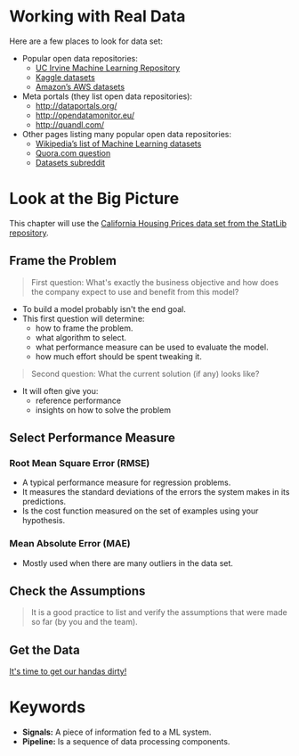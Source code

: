 # Working with Real Data

Here are a few places to look for data set:

* Popular open data repositories:
    - [UC Irvine Machine Learning Repository](http://archive.ics.uci.edu/ml/index.php)
    - [Kaggle datasets](https://www.kaggle.com/datasets)
    - [Amazon’s AWS datasets](https://registry.opendata.aws/)
* Meta portals (they list open data repositories): 
    - http://dataportals.org/
    - http://opendatamonitor.eu/
    - http://quandl.com/
* Other pages listing many popular open data repositories: 
    - [Wikipedia’s list of Machine Learning datasets](https://en.wikipedia.org/wiki/List_of_datasets_for_machine-learning_research)
    - [Quora.com question](https://www.quora.com/Where-can-I-find-large-datasets-open-to-the-public)
    - [Datasets subreddit](https://www.reddit.com/r/datasets/)

# Look at the Big Picture

This chapter will use the [California Housing Prices data set from the StatLib repository](https://raw.githubusercontent.com/ageron/handson-ml2/master/).

## Frame the Problem

> First question: What's exactly the business objective and how does the company expect to use and benefit from this model?

* To build a model probably isn't the end goal.
* This first question will determine:
    - how to frame the problem.
    - what algorithm to select.
    - what performance measure can be used to evaluate the model.
    - how much effort should be spent tweaking it.

> Second question: What the current solution (if any) looks like?

* It will often give you: 
    - reference performance
    - insights on how to solve the problem

## Select Performance Measure

### Root Mean Square Error (RMSE)

* A typical performance measure for regression problems.
* It measures the standard deviations of the errors the system makes in its predictions.
* Is the cost function measured on the set of examples using your hypothesis.

### Mean Absolute Error (MAE)

* Mostly used when there are many outliers in the data set.

## Check the Assumptions

> It is a good practice to list and verify the assumptions that were made so far (by you and the team).

## Get the Data

[It's time to get our handas dirty!](https://github.com/ageron/handson-ml2/blob/master/02_end_to_end_machine_learning_project.ipynb)




# Keywords

* **Signals:** A piece of information fed to a ML system.
* **Pipeline:** Is a sequence of data processing components.
